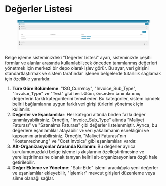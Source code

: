 # Değerler Listesi

<figure><img src="../../../.gitbook/assets/Bildschirmfoto 2024-05-08 um 11.20.51.png" alt=""><figcaption></figcaption></figure>

Belge işleme sisteminizdeki "Değerler Listesi" ayarı, sisteminizde çeşitli formlar ve alanlar arasında kullanılabilecek önceden tanımlanmış değerleri yönetmek için merkezi bir depo olarak işlev görür. Bu ayar, veri girişini standartlaştırmak ve sistem tarafından işlenen belgelerde tutarlılık sağlamak için özellikle yararlıdır.

1. **Türe Göre Bölümleme**: "ISO\_Currency", "Invoice\_Sub\_Type", "Invoice\_Type" ve "Test" gibi her bölüm, önceden tanımlanmış değerlerin farklı kategorilerini temsil eder. Bu kategoriler, sistem içindeki belirli bağlamlarına uygun farklı veri girişi türlerini yönetmek için kullanılır.
2. **Değerler ve Eşanlamlılar**: Her kategori altında birden fazla değer tanımlayabilirsiniz. Örneğin, "Invoice\_Sub\_Type" altında "Maliyet Faturası" ve "Satınalma Faturası" gibi değerler listelenmiştir. Ayrıca, bu değerlere eşanlamlılar atayabilir ve veri yakalamanın esnekliğini ve kapsamını artırabilirsiniz. Örneğin, "Maliyet Faturası"nın "Kostenrechnung" ve "Cost Invoice" gibi eşanlamlıları vardır.
3. **Alt-Organizasyonlar Arasında Kullanım**: Bu değerler ayrıca kurulumunuzdaki belge işleme iş akışlarının özelleştirilmesine ve yerelleştirilmesine olanak tanıyan belirli alt-organizasyonlara özgü hale getirilebilir.
4. **Değer Ekleme ve Yönetme**: "Satır Ekle" işlemi aracılığıyla yeni değerler ve eşanlamlılar ekleyebilir, "İşlemler" mevcut girişleri düzenleme veya silme olanağı sağlar.
